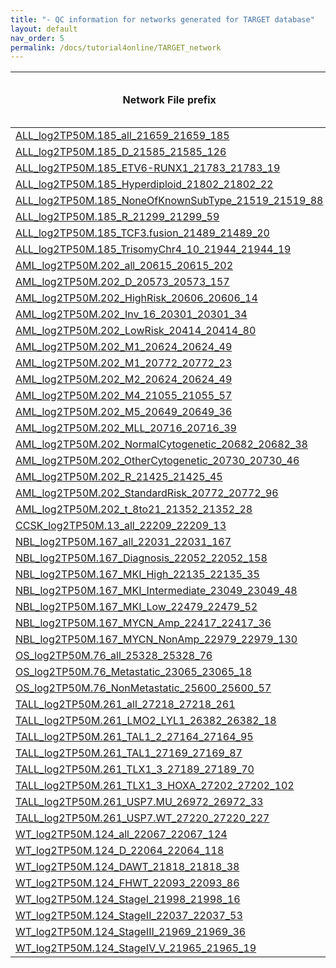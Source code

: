 ```yaml
---
title: "- QC information for networks generated for TARGET database"
layout: default
nav_order: 5
permalink: /docs/tutorial4online/TARGET_network
---
```


| Network File prefix                                                                                                                 | Sample Size | No. of hubs (TF) | No. of hubs (SIG) | No. of total genes | No. of edges |
|-------------------------------------------------------------------------------------------------------------------------------------|-------------|------------------|-------------------|--------------------|--------------|
|[ALL_log2TP50M.185_all_21659_21659_185](TARGET_network_QC/ALL_log2TP50M.185_all_21659_21659_185netQC.html)| 185 |1643|6247|21610|830213
|[ALL_log2TP50M.185_D_21585_21585_126](TARGET_network_QC/ALL_log2TP50M.185_D_21585_21585_126netQC.html)| 126 |1639|6277|21575|899561
|[ALL_log2TP50M.185_ETV6-RUNX1_21783_21783_19](TARGET_network_QC/ALL_log2TP50M.185_ETV6-RUNX1_21783_21783_19netQC.html)| 19 |1679|6436|21737|1542021
|[ALL_log2TP50M.185_Hyperdiploid_21802_21802_22](TARGET_network_QC/ALL_log2TP50M.185_Hyperdiploid_21802_21802_22netQC.html)| 22 |1650|6294|21763|977288
|[ALL_log2TP50M.185_NoneOfKnownSubType_21519_21519_88](TARGET_network_QC/ALL_log2TP50M.185_NoneOfKnownSubType_21519_21519_88netQC.html)| 88 |1644|6263|21506|797609
|[ALL_log2TP50M.185_R_21299_21299_59](TARGET_network_QC/ALL_log2TP50M.185_R_21299_21299_59netQC.html)| 59 |1639|6199|21279|696241
|[ALL_log2TP50M.185_TCF3.fusion_21489_21489_20](TARGET_network_QC/ALL_log2TP50M.185_TCF3.fusion_21489_21489_20netQC.html)| 20 |1633|6259|21394|1436612
|[ALL_log2TP50M.185_TrisomyChr4_10_21944_21944_19](TARGET_network_QC/ALL_log2TP50M.185_TrisomyChr4_10_21944_21944_19netQC.html)| 19 |1651|6433|21933|1173781
|[AML_log2TP50M.202_all_20615_20615_202](TARGET_network_QC/AML_log2TP50M.202_all_20615_20615_202netQC.html)| 202 |1565|5886|20466|739275
|[AML_log2TP50M.202_D_20573_20573_157](TARGET_network_QC/AML_log2TP50M.202_D_20573_20573_157netQC.html)| 157 |1557|5856|20424|738591
|[AML_log2TP50M.202_HighRisk_20606_20606_14](TARGET_network_QC/AML_log2TP50M.202_HighRisk_20606_20606_14netQC.html)| 14 |1541|5843|20528|10295917
|[AML_log2TP50M.202_Inv_16_20301_20301_34](TARGET_network_QC/AML_log2TP50M.202_Inv_16_20301_20301_34netQC.html)| 34 |1483|5616|19899|573949
|[AML_log2TP50M.202_LowRisk_20414_20414_80](TARGET_network_QC/AML_log2TP50M.202_LowRisk_20414_20414_80netQC.html)| 80 |1530|5788|20319|706094
|[AML_log2TP50M.202_M1_20624_20624_49](TARGET_network_QC/AML_log2TP50M.202_M1_20624_20624_49netQC.html)| 49 |1568|5946|20580|760174
|[AML_log2TP50M.202_M1_20772_20772_23](TARGET_network_QC/AML_log2TP50M.202_M1_20772_20772_23netQC.html)| 23 |1582|5936|20586|788584
|[AML_log2TP50M.202_M2_20624_20624_49](TARGET_network_QC/AML_log2TP50M.202_M2_20624_20624_49netQC.html)| 49 |1568|5946|20580|760174
|[AML_log2TP50M.202_M4_21055_21055_57](TARGET_network_QC/AML_log2TP50M.202_M4_21055_21055_57netQC.html)| 57 |1529|5755|20815|728678
|[AML_log2TP50M.202_M5_20649_20649_36](TARGET_network_QC/AML_log2TP50M.202_M5_20649_20649_36netQC.html)| 36 |1577|5904|20600|607962
|[AML_log2TP50M.202_MLL_20716_20716_39](TARGET_network_QC/AML_log2TP50M.202_MLL_20716_20716_39netQC.html)| 39 |1576|5912|20562|580075
|[AML_log2TP50M.202_NormalCytogenetic_20682_20682_38](TARGET_network_QC/AML_log2TP50M.202_NormalCytogenetic_20682_20682_38netQC.html)| 38 |1582|5928|20537|610264
|[AML_log2TP50M.202_OtherCytogenetic_20730_20730_46](TARGET_network_QC/AML_log2TP50M.202_OtherCytogenetic_20730_20730_46netQC.html)| 46 |1581|5955|20656|697323
|[AML_log2TP50M.202_R_21425_21425_45](TARGET_network_QC/AML_log2TP50M.202_R_21425_21425_45netQC.html)| 45 |1588|6004|21360|715123
|[AML_log2TP50M.202_StandardRisk_20772_20772_96](TARGET_network_QC/AML_log2TP50M.202_StandardRisk_20772_20772_96netQC.html)| 96 |1589|5961|20753|785297
|[AML_log2TP50M.202_t_8to21_21352_21352_28](TARGET_network_QC/AML_log2TP50M.202_t_8to21_21352_21352_28netQC.html)| 28 |1557|5916|21151|711192
|[CCSK_log2TP50M.13_all_22209_22209_13](TARGET_network_QC/CCSK_log2TP50M.13_all_22209_22209_13netQC.html)| 13 |1675|6242|22205|6201442
|[NBL_log2TP50M.167_all_22031_22031_167](TARGET_network_QC/NBL_log2TP50M.167_all_22031_22031_167netQC.html)| 167 |1691|6321|21967|864162
|[NBL_log2TP50M.167_Diagnosis_22052_22052_158](TARGET_network_QC/NBL_log2TP50M.167_Diagnosis_22052_22052_158netQC.html)| 158 |1691|6318|21997|914270
|[NBL_log2TP50M.167_MKI_High_22135_22135_35](TARGET_network_QC/NBL_log2TP50M.167_MKI_High_22135_22135_35netQC.html)| 35 |1684|6286|22082|641363
|[NBL_log2TP50M.167_MKI_Intermediate_23049_23049_48](TARGET_network_QC/NBL_log2TP50M.167_MKI_Intermediate_23049_23049_48netQC.html)| 48 |1702|6398|22940|776178
|[NBL_log2TP50M.167_MKI_Low_22479_22479_52](TARGET_network_QC/NBL_log2TP50M.167_MKI_Low_22479_22479_52netQC.html)| 52 |1681|6309|22313|826050
|[NBL_log2TP50M.167_MYCN_Amp_22417_22417_36](TARGET_network_QC/NBL_log2TP50M.167_MYCN_Amp_22417_22417_36netQC.html)| 36 |1691|6292|22337|654906
|[NBL_log2TP50M.167_MYCN_NonAmp_22979_22979_130](TARGET_network_QC/NBL_log2TP50M.167_MYCN_NonAmp_22979_22979_130netQC.html)| 130 |1691|6326|22904|934672
|[OS_log2TP50M.76_all_25328_25328_76](TARGET_network_QC/OS_log2TP50M.76_all_25328_25328_76netQC.html)| 76 |1513|5929|25328|1125398
|[OS_log2TP50M.76_Metastatic_23065_23065_18](TARGET_network_QC/OS_log2TP50M.76_Metastatic_23065_23065_18netQC.html)| 18 |1566|6092|23065|1527570
|[OS_log2TP50M.76_NonMetastatic_25600_25600_57](TARGET_network_QC/OS_log2TP50M.76_NonMetastatic_25600_25600_57netQC.html)| 57 |1529|6048|25600|905869
|[TALL_log2TP50M.261_all_27218_27218_261](TARGET_network_QC/TALL_log2TP50M.261_all_27218_27218_261netQC.html)| 261 |1653|6271|27064|1068228
|[TALL_log2TP50M.261_LMO2_LYL1_26382_26382_18](TARGET_network_QC/TALL_log2TP50M.261_LMO2_LYL1_26382_26382_18netQC.html)| 18 |1653|6271|26382|1923168
|[TALL_log2TP50M.261_TAL1_2_27164_27164_95](TARGET_network_QC/TALL_log2TP50M.261_TAL1_2_27164_27164_95netQC.html)| 95 |1653|6271|27160|1031057
|[TALL_log2TP50M.261_TAL1_27169_27169_87](TARGET_network_QC/TALL_log2TP50M.261_TAL1_27169_27169_87netQC.html)| 87 |1653|6271|27167|1032180
|[TALL_log2TP50M.261_TLX1_3_27189_27189_70](TARGET_network_QC/TALL_log2TP50M.261_TLX1_3_27189_27189_70netQC.html)| 70 |1653|6271|27182|950515
|[TALL_log2TP50M.261_TLX1_3_HOXA_27202_27202_102](TARGET_network_QC/TALL_log2TP50M.261_TLX1_3_HOXA_27202_27202_102netQC.html)| 102 |1653|6271|27196|1145757
|[TALL_log2TP50M.261_USP7.MU_26972_26972_33](TARGET_network_QC/TALL_log2TP50M.261_USP7.MU_26972_26972_33netQC.html)| 33 |1653|6271|26873|776229
|[TALL_log2TP50M.261_USP7.WT_27220_27220_227](TARGET_network_QC/TALL_log2TP50M.261_USP7.WT_27220_27220_227netQC.html)| 227 |1653|6271|27156|1089701
|[WT_log2TP50M.124_all_22067_22067_124](TARGET_network_QC/WT_log2TP50M.124_all_22067_22067_124netQC.html)| 124 |1692|6309|22065|1188700
|[WT_log2TP50M.124_D_22064_22064_118](TARGET_network_QC/WT_log2TP50M.124_D_22064_22064_118netQC.html)| 118 |1690|6298|22049|1153750
|[WT_log2TP50M.124_DAWT_21818_21818_38](TARGET_network_QC/WT_log2TP50M.124_DAWT_21818_21818_38netQC.html)| 38 |1693|6274|21729|563191
|[WT_log2TP50M.124_FHWT_22093_22093_86](TARGET_network_QC/WT_log2TP50M.124_FHWT_22093_22093_86netQC.html)| 86 |1693|6308|22081|1031527
|[WT_log2TP50M.124_StageI_21998_21998_16](TARGET_network_QC/WT_log2TP50M.124_StageI_21998_21998_16netQC.html)| 16 |1690|6324|21998|2111918
|[WT_log2TP50M.124_StageII_22037_22037_53](TARGET_network_QC/WT_log2TP50M.124_StageII_22037_22037_53netQC.html)| 53 |1692|6305|22005|699740
|[WT_log2TP50M.124_StageIII_21969_21969_36](TARGET_network_QC/WT_log2TP50M.124_StageIII_21969_21969_36netQC.html)| 36 |1700|6325|21950|612622
|[WT_log2TP50M.124_StageIV_V_21965_21965_19](TARGET_network_QC/WT_log2TP50M.124_StageIV_V_21965_21965_19netQC.html)| 19 |1689|6281|21928|822950
